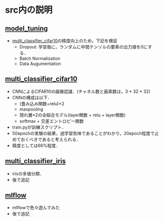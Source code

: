 # src内の説明


## [model_tuning](https://github.com/Renya-Kujirada/pytorch_deeplearning_programming/tree/master/src/model_tuning)
- [multi_classifier_cifar10](https://github.com/Renya-Kujirada/pytorch_deeplearning_programming/tree/master/src/multi_classifier_cifar10)の精度向上のため，下記を検証
  - Dropout: 学習毎に，ランダムに中間テンソルの要素の出力値を0にする．
  - Batch Normalization
  - Data Augumentation

## [multi_classifier_cifar10](https://github.com/Renya-Kujirada/pytorch_deeplearning_programming/tree/master/src/multi_classifier_cifar10)
- CNNによるCIFAR10の画像認識．(チャネル数と画素数は，3 * 32 * 32)
- CNNの構成は以下．
  - (畳み込み関数+relu)×2
  - maxpooling
  - 隠れ層×2の全結合モデル(layer関数 + relu + layer関数)
  - softmax + 交差エントロピー関数
- train.pyが訓練スクリプト．
- 50epochの実験の結果，過学習気味であることがわかり，20epoch程度で止めておくべきであると考えられる．
- 精度としては66%程度．


## [multi_classifier_iris](https://github.com/Renya-Kujirada/pytorch_deeplearning_programming/tree/master/src/multi_classifier_iris)
- irisの多値分類．
- 後で追記

## [mlflow](https://github.com/Renya-Kujirada/pytorch_deeplearning_programming/tree/master/src/mlflow)
- mlflowで色々遊んでみた
- 後で追記
